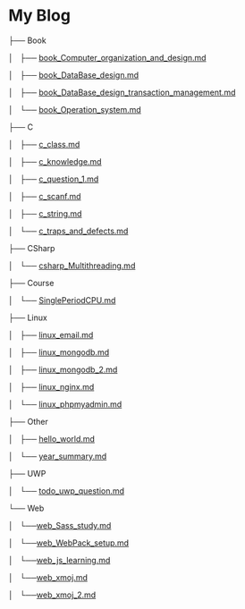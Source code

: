 # My Blog

├── Book

│   ├── [book_Computer_organization_and_design.md](./Book/book_Computer_organization_and_design.html)

│   ├── [book_DataBase_design.md](./Book/book_DataBase_design.html)

│   ├── [book_DataBase_design_transaction_management.md](./Book/book_DataBase_design_transaction_management.html)

│   └── [book_Operation_system.md](./Book/book_Operation_system.html)

├── C

│   ├── [c_class.md](./C/c_class.html)

│   ├── [c_knowledge.md](./C/c_knowledge.html)

│   ├── [c_question_1.md](./C/c_question_1.html)

│   ├── [c_scanf.md](./C/c_scanf.html)

│   ├── [c_string.md](./C/c_string.html)

│   └── [c_traps_and_defects.md](./C/c_traps_and_defects.html)

├── CSharp

│   └── [csharp_Multithreading.md](./CSharp/csharp_Multithreading.html)

├── Course

│   └── [SinglePeriodCPU.md](./Course/SinglePeriodCPU.html)

├── Linux

│   ├── [linux_email.md](./Linux/linux_email.html)

│   ├── [linux_mongodb.md](./Linux/linux_mongodb.html)

│   ├── [linux_mongodb_2.md](./Linux/linux_mongodb_2.html)

│   ├── [linux_nginx.md](./Linux/linux_nginx.html)

│   └── [linux_phpmyadmin.md](./Linux/linux_nginx.html)

├── Other

│   ├── [hello_world.md](./Other/hello_world.html)

│   └── [year_summary.md](./Other/year_summary.html)

├── UWP

│   └── [todo_uwp_question.md](./UWP/todo_uwp_question.html)

└── Web

│   └──[web_Sass_study.md](./Web/web_Sass_study.html)

│   └──[web_WebPack_setup.md](./Web/web_WebPack_setup.html)

│   └──[web_js_learning.md](./Web/web_js_learning.html)

│   └──[web_xmoj.md](./Web/web_xmoj.html)

│   └──[web_xmoj_2.md](./Web/web_xmoj_2.html)

